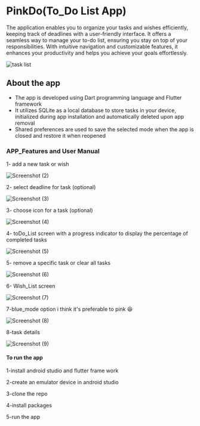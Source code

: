 # PinkDo(To_Do List App)
The application enables you to organize your tasks and wishes efficiently, keeping track of deadlines with a user-friendly interface. It offers a seamless way to manage your to-do list, ensuring you stay on top of your responsibilities. With intuitive navigation and customizable features, it enhances your productivity and helps you achieve your goals effortlessly.

![task list](https://github.com/user-attachments/assets/4939fd12-2c80-4527-a4df-e2c60628f0a1)
## About the app
- The app is developed using Dart programming language and Flutter framework
- It utilizes SQLite as a local database to store tasks in your device, initialized during app installation and automatically deleted upon app removal
- Shared preferences are used to save the selected mode when the app is closed and restore it when reopened
 
### APP_Features and User Manual
1- add a new task or wish

![Screenshot (2)](https://github.com/user-attachments/assets/336dc57c-0bae-4bf0-879d-3ffcd92e73f2)

2- select deadline for task (optional)


![Screenshot (3)](https://github.com/user-attachments/assets/fedcb6aa-cbf9-4d07-a277-d5c46d655a93)

3- choose icon for a task (optional)


![Screenshot (4)](https://github.com/user-attachments/assets/2eeb785b-1f6f-47e4-9ea8-dda49eb8c6f1)

4- toDo_List screen with a progress indicator to display the percentage of completed tasks


![Screenshot (5)](https://github.com/user-attachments/assets/5373afb3-9ffb-4240-9094-82d99e146bce)

5- remove a specific task or clear all tasks


![Screenshot (6)](https://github.com/user-attachments/assets/3248b7a3-f5ef-442e-8cc0-93ebf1459a85)

6- Wish_List screen

![Screenshot (7)](https://github.com/user-attachments/assets/9ddf56b4-4411-44dd-af8c-c4e1582e6d6b)

7-blue_mode option i think it's preferable to pink 😆



![Screenshot (8)](https://github.com/user-attachments/assets/faac64e9-529b-4554-be17-556f2d2b12c3)

8-task details



![Screenshot (9)](https://github.com/user-attachments/assets/3633780c-c307-481c-bc92-708dc4f3b61d)

#### To run the app
1-install android studio and flutter frame work

2-create an emulator device in android studio

3-clone the repo

4-install packages 

<flutter pub get>

5-run the app




